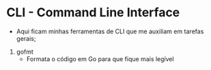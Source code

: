 # CLI - Command Line Interface

- Aqui ficam minhas ferramentas de CLI que me auxiliam em tarefas gerais;

1. gofmt
    - Formata o código em Go para que fique mais legível


